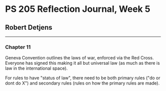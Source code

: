 # PS 205 Reflection Journal, Week 5

## Robert Detjens

---

### Chapter 11

Geneva Convention outlines the laws of war, enforced via the Red Cross. Everyone has signed this making it all but
universal law (as much as there is law in the international space).

For rules to have "status of law", there need to be both primary rules ("do or dont do X") and secondary rules (rules on
how the primary rules are made).
